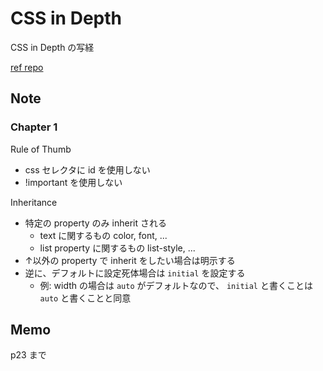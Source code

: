 # CSS in Depth

CSS in Depth の写経

[ref repo](https://github.com/CSSInDepth/css-in-depth)

## Note

### Chapter 1

Rule of Thumb

- css セレクタに id を使用しない
- !important を使用しない

Inheritance

- 特定の property のみ inherit される
  - text に関するもの color, font, ...
  - list property に関するもの list-style, ...
- ↑以外の property で inherit をしたい場合は明示する
- 逆に、デフォルトに設定死体場合は `initial` を設定する
  - 例: width の場合は `auto` がデフォルトなので、 `initial` と書くことは `auto` と書くことと同意

## Memo

p23 まで
